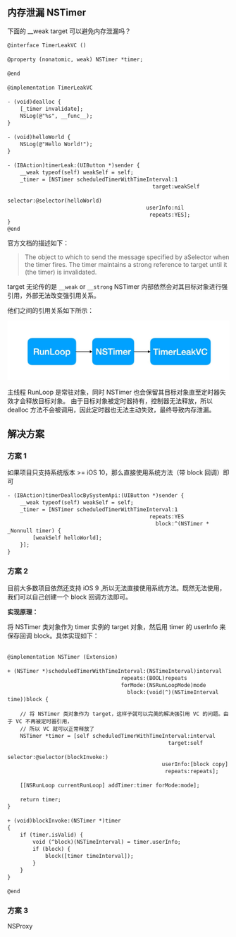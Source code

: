 ## 内存泄漏 NSTimer

下面的 __weak target 可以避免内存泄漏吗？

```objc
@interface TimerLeakVC ()

@property (nonatomic, weak) NSTimer *timer;

@end

@implementation TimerLeakVC

- (void)dealloc {
    [_timer invalidate];
    NSLog(@"%s", __func__);
}

- (void)helloWorld {
    NSLog(@"Hello World!");
}

- (IBAction)timerLeak:(UIButton *)sender {
    __weak typeof(self) weakSelf = self;
    _timer = [NSTimer scheduledTimerWithTimeInterval:1
                                              target:weakSelf
                                            selector:@selector(helloWorld)
                                            userInfo:nil
                                             repeats:YES];
}
@end
```

官方文档的描述如下：
> The object to which to send the message specified by aSelector when the timer fires. The timer maintains a strong reference to target until it (the timer) is invalidated.

target 无论传的是 `__weak` or `__strong` NSTimer 内部依然会对其目标对象进行强引用，外部无法改变强引用关系。

他们之间的引用关系如下所示：

<img src="../imgs/timer_ref.jpg">

主线程 RunLoop 是常驻对象，同时 NSTimer 也会保留其目标对象直至定时器失效才会释放目标对象。 由于目标对象被定时器持有，控制器无法释放，所以 dealloc 方法不会被调用，因此定时器也无法主动失效，最终导致内存泄漏。

## 解决方案

### 方案 1
如果项目只支持系统版本 >= iOS 10，那么直接使用系统方法（带 block 回调）即可 

```objc
- (IBAction)timerDeallocBySystemApi:(UIButton *)sender {
    __weak typeof(self) weakSelf = self;
    _timer = [NSTimer scheduledTimerWithTimeInterval:1
                                             repeats:YES
                                               block:^(NSTimer * _Nonnull timer) {
        [weakSelf helloWorld];
    }];
}
```

### 方案 2
目前大多数项目依然还支持 iOS 9 ,所以无法直接使用系统方法。既然无法使用，我们可以自己创建一个 block 回调方法即可。

**实现原理：**

将 NSTimer 类对象作为 timer 实例的 target 对象，然后用 timer 的 userInfo 来保存回调 block。具体实现如下：

```objc

@implementation NSTimer (Extension)

+ (NSTimer *)scheduledTimerWithTimeInterval:(NSTimeInterval)interval
                                    repeats:(BOOL)repeats
                                    forMode:(NSRunLoopMode)mode
                                      block:(void(^)(NSTimeInterval time))block {
    
    // 将 NSTimer 类对象作为 target，这样子就可以完美的解决强引用 VC 的问题。由于 VC 不再被定时器引用，
    // 所以 VC 就可以正常释放了
    NSTimer *timer = [self scheduledTimerWithTimeInterval:interval
                                                   target:self
                                                 selector:@selector(blockInvoke:)
                                                 userInfo:[block copy]
                                                  repeats:repeats];
    
    [[NSRunLoop currentRunLoop] addTimer:timer forMode:mode];
    
    return timer;
}

+ (void)blockInvoke:(NSTimer *)timer
{
    if (timer.isValid) {
        void (^block)(NSTimeInterval) = timer.userInfo;
        if (block) {
            block([timer timeInterval]);
        }
    }
}

@end

``` 

### 方案 3
NSProxy


